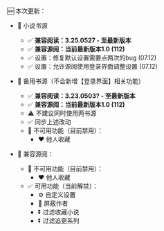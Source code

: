 🆕 本次更新：
- 📙 小说书源
  - ✅ **兼容阅读：3.25.0527 - 至最新版本**
  - ✅ **兼容源阅：当前最新版本1.0 (112)**
  - ✅ 设置：修复默认设置需要点两次的bug (07.12)
  - ✅ 设置：允许源阅使用登录界面调整设置 (07.12)


- 📒 备用书源（不会新增【登录界面】相关功能）
  - ✅ **兼容阅读：3.23.0503? - 至最新版本**
  - ✅ **兼容源阅：当前最新版本1.0 (112)**
  - ⚠️ 不建议同时使用两书源
  - ✅ 同步上述改动
  - 🚫 不可用功能（目前禁用）：
    - ❤️ 他人收藏


- 📖 兼容源阅：
  - 🚫 不可用功能（目前禁用）：
    - ❤️ 他人收藏
  - ✅ 可用功能（当前解禁）：
    - ⚙️ 自定义设置
    - 🚫 屏蔽作者
    - ⏬ 过滤收藏小说
    - ⏬ 过滤追更系列
